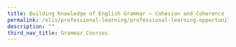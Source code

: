 ```yaml
---
title: Building Knowledge of English Grammar – Cohesion and Coherence (Primary)
permalink: /elis/professional-learning/professional-learning-opportunities/primary/cohesion-and-coherence/
description: ""
third_nav_title: Grammar Courses
---
```

